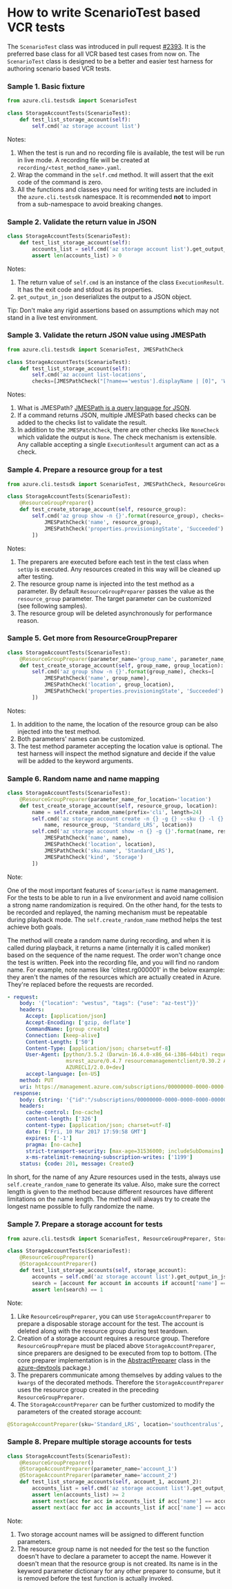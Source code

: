 # How to write ScenarioTest based VCR tests

The `ScenarioTest` class was introduced in pull request
[#2393](https://github.com/Azure/azure-cli/pull/2393).
It is the preferred base class for all VCR based test cases from now on.
The `ScenarioTest` class is designed to be a better and easier test harness
for authoring scenario based VCR tests.

### Sample 1. Basic fixture
```Python
from azure.cli.testsdk import ScenarioTest

class StorageAccountTests(ScenarioTest):
    def test_list_storage_account(self):
        self.cmd('az storage account list')
```
Notes:

1. When the test is run and no recording file is available,
the test will be run in live mode.
A recording file will be created at `recording/<test_method_name>.yaml`.
2. Wrap the command in the `self.cmd` method.
It will assert that the exit code of the command is zero.
3. All the functions and classes you need for writing tests
are included in the `azure.cli.testsdk` namespace.
It is recommended __not__ to import from a sub-namespace to avoid breaking changes.

### Sample 2. Validate the return value in JSON
``` Python
class StorageAccountTests(ScenarioTest):
    def test_list_storage_account(self):
        accounts_list = self.cmd('az storage account list').get_output_in_json()
        assert len(accounts_list) > 0
```
Notes:

1. The return value of `self.cmd` is an instance of the class `ExecutionResult`.
It has the exit code and stdout as its properties.
2. `get_output_in_json` deserializes the output to a JSON object.

Tip: Don't make any rigid assertions based on assumptions
which may not stand in a live test environment.


### Sample 3. Validate the return JSON value using JMESPath
``` Python
from azure.cli.testsdk import ScenarioTest, JMESPathCheck

class StorageAccountTests(ScenarioTest):
    def test_list_storage_account(self):
        self.cmd('az account list-locations',
        checks=[JMESPathCheck("[?name=='westus'].displayName | [0]", 'West US')])
```
Notes: 

1. What is JMESPath?
[JMESPath is a query language for JSON](http://jmespath.org/).
2. If a command returns JSON,
multiple JMESPath based checks can be added to the checks list to validate the result.
3. In addition to the `JMESPatchCheck`,
there are other checks like `NoneCheck` which validate the output is `None`.
The check mechanism is extensible.
Any callable accepting a single `ExecutionResult` argument can act as a check.


### Sample 4. Prepare a resource group for a test
``` Python
from azure.cli.testsdk import ScenarioTest, JMESPathCheck, ResourceGroupPreparer

class StorageAccountTests(ScenarioTest):
    @ResourceGroupPreparer()
    def test_create_storage_account(self, resource_group):
        self.cmd('az group show -n {}'.format(resource_group), checks=[
            JMESPathCheck('name', resource_group),
            JMESPathCheck('properties.provisioningState', 'Succeeded')
        ])
```
Notes:

1. The preparers are executed before each test in the test class when `setUp` is executed.
Any resources created in this way will be cleaned up after testing.
2. The resource group name is injected into the test method as a parameter.
By default `ResourceGroupPreparer` passes the value as the `resource_group` parameter.
The target parameter can be customized (see following samples).
3. The resource group will be deleted asynchronously for performance reason.


### Sample 5. Get more from ResourceGroupPreparer
``` Python
class StorageAccountTests(ScenarioTest):
    @ResourceGroupPreparer(parameter_name='group_name', parameter_name_for_location='group_location')
    def test_create_storage_account(self, group_name, group_location):
        self.cmd('az group show -n {}'.format(group_name), checks=[
            JMESPathCheck('name', group_name),
            JMESPathCheck('location', group_location),
            JMESPathCheck('properties.provisioningState', 'Succeeded')
        ])
```
Notes:

1. In addition to the name,
the location of the resource group can be also injected into the test method.
2. Both parameters' names can be customized.
3. The test method parameter accepting the location value is optional.
The test harness will inspect the method signature
and decide if the value will be added to the keyword arguments.


### Sample 6. Random name and name mapping
``` Python
class StorageAccountTests(ScenarioTest):
    @ResourceGroupPreparer(parameter_name_for_location='location')
    def test_create_storage_account(self, resource_group, location):
        name = self.create_random_name(prefix='cli', length=24)
        self.cmd('az storage account create -n {} -g {} --sku {} -l {}'.format(
            name, resource_group, 'Standard_LRS', location))
        self.cmd('az storage account show -n {} -g {}'.format(name, resource_group), checks=[
            JMESPathCheck('name', name),
            JMESPathCheck('location', location),
            JMESPathCheck('sku.name', 'Standard_LRS'),
            JMESPathCheck('kind', 'Storage')
        ])
```
Note:

One of the most important features of `ScenarioTest` is name management.
For the tests to be able to run in a live environment and avoid name collision
a strong name randomization is required.
On the other hand, for the tests to be recorded and replayed,
the naming mechanism must be repeatable during playback mode.
The `self.create_random_name` method helps the test achieve both goals.

The method will create a random name during recording,
and when it is called during playback,
it returns a name (internally it is called moniker)
based on the sequence of the name request.
The order won't change once the test is written.
Peek into the recording file, and you will find no random name.
For example, note names like 'clitest.rg000001' in the below example:
they aren't the names of the resources which are actually created in Azure.
They're replaced before the requests are recorded.

``` Yaml
- request:
    body: '{"location": "westus", "tags": {"use": "az-test"}}'
    headers:
      Accept: [application/json]
      Accept-Encoding: ['gzip, deflate']
      CommandName: [group create]
      Connection: [keep-alive]
      Content-Length: ['50']
      Content-Type: [application/json; charset=utf-8]
      User-Agent: [python/3.5.2 (Darwin-16.4.0-x86_64-i386-64bit) requests/2.9.1 msrest/0.4.6
                   msrest_azure/0.4.7 resourcemanagementclient/0.30.2 Azure-SDK-For-Python
                   AZURECLI/2.0.0+dev]
      accept-language: [en-US]
    method: PUT
    uri: https://management.azure.com/subscriptions/00000000-0000-0000-0000-000000000000/resourcegroups/clitest.rg000001?api-version=2016-09-01
  response:
    body: {string: '{"id":"/subscriptions/00000000-0000-0000-0000-000000000000/resourceGroups/clitest.rg000001","name":"clitest.rg000001","location":"westus","tags":{"use":"az-test"},"properties":{"provisioningState":"Succeeded"}}'}
    headers:
      cache-control: [no-cache]
      content-length: ['326']
      content-type: [application/json; charset=utf-8]
      date: ['Fri, 10 Mar 2017 17:59:58 GMT']
      expires: ['-1']
      pragma: [no-cache]
      strict-transport-security: [max-age=31536000; includeSubDomains]
      x-ms-ratelimit-remaining-subscription-writes: ['1199']
    status: {code: 201, message: Created}
```

In short, for the name of any Azure resources used in the tests,
always use `self.create_random_name` to generate its value.
Also, make sure the correct length is given to the method
because different resources have different limitations on the name length.
The method will always try to create the longest name possible
to fully randomize the name. 


### Sample 7. Prepare a storage account for tests
``` Python
from azure.cli.testsdk import ScenarioTest, ResourceGroupPreparer, StorageAccountPreparer

class StorageAccountTests(ScenarioTest):
    @ResourceGroupPreparer()
    @StorageAccountPreparer()
    def test_list_storage_accounts(self, storage_account):
        accounts = self.cmd('az storage account list').get_output_in_json()
        search = [account for account in accounts if account['name'] == storage_account]
        assert len(search) == 1
```
Note:

1. Like `ResourceGroupPreparer`, you can use `StorageAccountPreparer`
to prepare a disposable storage account for the test.
The account is deleted along with the resource group during test teardown.
2. Creation of a storage account requires a resource group.
Therefore `ResourceGroupPrepare` must be placed above `StorageAccountPreparer`,
since preparers are designed to be executed from top to bottom.
(The core preparer implementation is in the
[AbstractPreparer](https://github.com/Azure/azure-python-devtools/blob/master/src/azure_devtools/scenario_tests/preparers.py)
class in the [azure-devtools](https://pypi.python.org/pypi/azure-devtools) package.)
3. The preparers communicate among themselves
by adding values to the `kwargs` of the decorated methods.
Therefore the `StorageAccountPreparer` uses the resource group created in the preceding `ResourceGroupPreparer`.
4. The `StorageAccountPreparer` can be further customized
to modify the parameters of the created storage account:
``` Python
@StorageAccountPreparer(sku='Standard_LRS', location='southcentralus', parameter_name='storage')
```

### Sample 8. Prepare multiple storage accounts for tests
``` Python
class StorageAccountTests(ScenarioTest):
    @ResourceGroupPreparer()
    @StorageAccountPreparer(parameter_name='account_1')
    @StorageAccountPreparer(parameter_name='account_2')
    def test_list_storage_accounts(self, account_1, account_2):
        accounts_list = self.cmd('az storage account list').get_output_in_json()
        assert len(accounts_list) >= 2
        assert next(acc for acc in accounts_list if acc['name'] == account_1)
        assert next(acc for acc in accounts_list if acc['name'] == account_2)
```
Note:

1. Two storage account names will be assigned to different function parameters.
2. The resource group name is not needed for the test
so the function doesn't have to declare a parameter to accept the name.
However it doesn't mean that the resource group is not created.
Its name is in the keyword parameter dictionary for any other preparer to consume,
but it is removed before the test function is actually invoked. 
